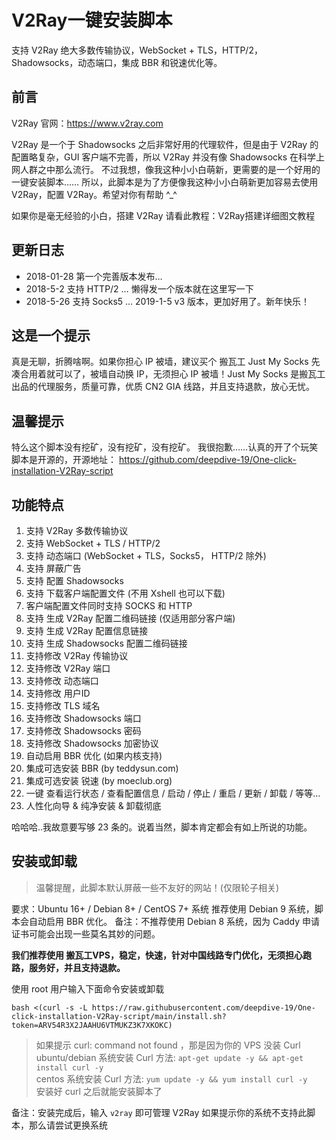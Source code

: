 # V2Ray一键安装脚本
支持 V2Ray 绝大多数传输协议，WebSocket + TLS，HTTP/2，Shadowsocks，动态端口，集成 BBR 和锐速优化等。

## 前言
V2Ray 官网：https://www.v2ray.com

V2Ray 是一个于 Shadowsocks 之后非常好用的代理软件，但是由于 V2Ray 的配置略复杂，GUI 客户端不完善，所以 V2Ray 并没有像 Shadowsocks 在科学上网人群之中那么流行。
不过我想，像我这种小小白萌新，更需要的是一个好用的一键安装脚本……
所以，此脚本是为了方便像我这种小小白萌新更加容易去使用 V2Ray，配置 V2Ray。希望对你有帮助 ^_^

如果你是毫无经验的小白，搭建 V2Ray 请看此教程：V2Ray搭建详细图文教程

## 更新日志
* 2018-01-28
第一个完善版本发布…
* 2018-5-2
支持 HTTP/2 … 懒得发一个版本就在这里写一下
* 2018-5-26
支持 Socks5 …
2019-1-5
v3 版本，更加好用了。新年快乐！

## 这是一个提示
真是无聊，折腾啥啊。如果你担心 IP 被墙，建议买个 搬瓦工 Just My Socks 先凑合用着就可以了，被墙自动换 IP，无须担心 IP 被墙！Just My Socks 是搬瓦工出品的代理服务，质量可靠，优质 CN2 GIA 线路，并且支持退款，放心无忧。

## 温馨提示
特么这个脚本没有挖矿，没有挖矿，没有挖矿。 我很抱歉……认真的开了个玩笑
脚本是开源的，开源地址： https://github.com/deepdive-19/One-click-installation-V2Ray-script

## 功能特点
1. 支持 V2Ray 多数传输协议
2. 支持 WebSocket + TLS / HTTP/2
3. 支持 动态端口 (WebSocket + TLS，Socks5， HTTP/2 除外)
4. 支持 屏蔽广告
5. 支持 配置 Shadowsocks
6. 支持 下载客户端配置文件 (不用 Xshell 也可以下载)
7. 客户端配置文件同时支持 SOCKS 和 HTTP
8. 支持 生成 V2Ray 配置二维码链接 (仅适用部分客户端)
9. 支持 生成 V2Ray 配置信息链接
10. 支持 生成 Shadowsocks 配置二维码链接
11. 支持修改 V2Ray 传输协议
12. 支持修改 V2Ray 端口
13. 支持修改 动态端口
14. 支持修改 用户ID
15. 支持修改 TLS 域名
16. 支持修改 Shadowsocks 端口
17. 支持修改 Shadowsocks 密码
18. 支持修改 Shadowsocks 加密协议
19. 自动启用 BBR 优化 (如果内核支持)
20. 集成可选安装 BBR (by teddysun.com)
21. 集成可选安装 锐速 (by moeclub.org)
22. 一键 查看运行状态 / 查看配置信息 / 启动 / 停止 / 重启 / 更新 / 卸载 / 等等…
23. 人性化向导 & 纯净安装 & 卸载彻底

哈哈哈..我故意要写够 23 条的。说着当然，脚本肯定都会有如上所说的功能。

## 安装或卸载
> 温馨提醒，此脚本默认屏蔽一些不友好的网站！(仅限轮子相关)

要求：Ubuntu 16+ / Debian 8+ / CentOS 7+ 系统
推荐使用 Debian 9 系统，脚本会自动启用 BBR 优化。
备注：不推荐使用 Debian 8 系统，因为 Caddy 申请证书可能会出现一些莫名其妙的问题。

**我们推荐使用 搬瓦工VPS，稳定，快速，针对中国线路专门优化，无须担心跑路，服务好，并且支持退款。**

使用 root 用户输入下面命令安装或卸载
```
bash <(curl -s -L https://raw.githubusercontent.com/deepdive-19/One-click-installation-V2Ray-script/main/install.sh?token=ARV54R3X2JAAHU6VTMUKZ3K7XKOKC)
```
> 如果提示 curl: command not found ，那是因为你的 VPS 没装 Curl  
> ubuntu/debian 系统安装 Curl 方法: `apt-get update -y && apt-get install curl -y`  
> centos 系统安装 Curl 方法: `yum update -y && yum install curl -y`  
> 安装好 curl 之后就能安装脚本了  

备注：安装完成后，输入 `v2ray` 即可管理 V2Ray
如果提示你的系统不支持此脚本，那么请尝试更换系统


